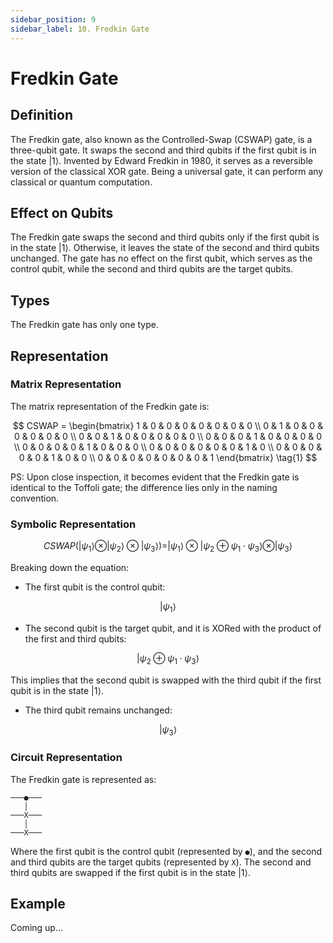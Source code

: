 ```yaml
---
sidebar_position: 9
sidebar_label: 10. Fredkin Gate
---
```


# Fredkin Gate

## Definition
The Fredkin gate, also known as the Controlled-Swap (CSWAP) gate, is a three-qubit gate. It swaps the second and third qubits if the first qubit is in the state $|1\rangle$. Invented by Edward Fredkin in 1980, it serves as a reversible version of the classical XOR gate. Being a universal gate, it can perform any classical or quantum computation.

## Effect on Qubits
The Fredkin gate swaps the second and third qubits only if the first qubit is in the state $|1\rangle$. Otherwise, it leaves the state of the second and third qubits unchanged. The gate has no effect on the first qubit, which serves as the control qubit, while the second and third qubits are the target qubits.

## Types
The Fredkin gate has only one type.

## Representation

### Matrix Representation
The matrix representation of the Fredkin gate is:

$$
CSWAP = \begin{bmatrix} 
1 & 0 & 0 & 0 & 0 & 0 & 0 & 0 \\ 
0 & 1 & 0 & 0 & 0 & 0 & 0 & 0 \\ 
0 & 0 & 1 & 0 & 0 & 0 & 0 & 0 \\ 
0 & 0 & 0 & 1 & 0 & 0 & 0 & 0 \\ 
0 & 0 & 0 & 0 & 1 & 0 & 0 & 0 \\ 
0 & 0 & 0 & 0 & 0 & 0 & 1 & 0 \\ 
0 & 0 & 0 & 0 & 0 & 1 & 0 & 0 \\ 
0 & 0 & 0 & 0 & 0 & 0 & 0 & 1 
\end{bmatrix}
\tag{1}
$$

PS: Upon close inspection, it becomes evident that the Fredkin gate is identical to the Toffoli gate; the difference lies only in the naming convention.

### Symbolic Representation

$$
CSWAP(|\psi_1\rangle \otimes |\psi_2\rangle \otimes |\psi_3\rangle) = |\psi_1\rangle \otimes |\psi_2 \oplus \psi_1 \cdot \psi_3\rangle \otimes |\psi_3\rangle
\tag{2}
$$

Breaking down the equation:
- The first qubit is the control qubit:

$$
|\psi_1\rangle
$$

- The second qubit is the target qubit, and it is XORed with the product of the first and third qubits:

$$
|\psi_2 \oplus \psi_1 \cdot \psi_3\rangle
$$

This implies that the second qubit is swapped with the third qubit if the first qubit is in the state $|1\rangle$.

- The third qubit remains unchanged:

$$
|\psi_3\rangle
$$

### Circuit Representation

The Fredkin gate is represented as:

```plaintext
───●───
   │
───X───
   │
───X───
```

Where the first qubit is the control qubit (represented by `●`), and the second and third qubits are the target qubits (represented by `X`). The second and third qubits are swapped if the first qubit is in the state $|1\rangle$.


## Example

Coming up...

